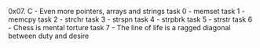 0x07. C - Even more pointers, arrays and strings
task 0 - memset 
task 1 - memcpy
task 2 - strchr
task 3 - strspn
task 4 - strpbrk
task 5 - strstr
task 6 - Chess is mental torture
task 7 - The line of life is a ragged diagonal between duty and desire

